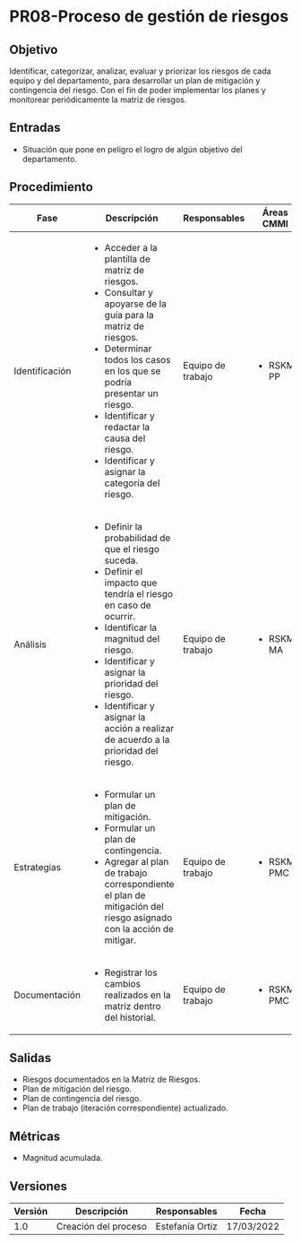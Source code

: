 # PR08-Proceso de gestión de riesgos

## Objetivo
Identificar, categorizar, analizar, evaluar y priorizar los riesgos de cada equipo y del departamento, para desarrollar un plan de mitigación y contingencia del riesgo. Con el fin de poder implementar los planes y monitorear periódicamente la matriz de riesgos.

## Entradas
- Situación que pone en peligro el logro de algún objetivo del departamento.

## Procedimiento
<table>
    <thead>
        <th>Fase</th>
        <th>Descripción</th>
        <th>Responsables</th>
        <th>Áreas CMMI</th>
    </thead>

<tbody>
    <tr>
      <td>Identificación</td>
      <td>
        <ul>
            <li>Acceder a la plantilla de matriz de riesgos.</li>
	    <li>Consultar y apoyarse de la guía para la matriz de riesgos.</li>
	    <li>Determinar todos los casos en los que se podría presentar un riesgo.</li>
	    <li>Identificar y redactar la causa del riesgo.</li>
	    <li>Identificar y asignar la categoría del riesgo.</li>
        </ul>
      </td>
      <td>Equipo de trabajo</td>
      <td>
        <ul>
          <li>RSKM, PP</li>
        </ul>
      </td>
    </tr>
    <tr>
      <td>Análisis</td>
      <td>
        <ul>
            <li>Definir la probabilidad de que el riesgo suceda.</li>
	    <li>Definir el impacto que tendría el riesgo en caso de ocurrir.</li>
	    <li>Identificar la magnitud del riesgo.</li>
	    <li>Identificar y asignar la prioridad del riesgo.</li>
	    <li>Identificar y asignar la acción a realizar de acuerdo a la prioridad del riesgo.</li>
        </ul>
      </td>
      <td>Equipo de trabajo</td>
      <td>
        <ul>
          <li>RSKM, MA</li>
        </ul>
      </td>
    </tr>
     <tr>
      <td>Estrategias</td>
      <td>
        <ul>
            <li>Formular un plan de mitigación.</li> 
            <li>Formular un plan de contingencia.</li>
	    <li>Agregar al plan de trabajo correspondiente el plan de mitigación del riesgo asignado con la acción de mitigar.</li>
        </ul>
      </td>
      <td>Equipo de trabajo</td>
      <td>
        <ul>
          <li>RSKM, PMC</li>
        </ul>
      </td>
    </tr>
    <tr>
      <td>Documentación</td>
      <td>
        <ul>
            <li>Registrar los cambios realizados en la matriz dentro del historial.</li>
        </ul>
      </td>
      <td>Equipo de trabajo</td>
      <td>
        <ul>
          <li>RSKM, PMC</li>
        </ul>
      </td>
    </tr>
  </tbody>
</table>

## Salidas
- Riesgos documentados en la Matriz de Riesgos.
- Plan de mitigación del riesgo.
- Plan de contingencia del riesgo.
- Plan de trabajo (iteración correspondiente) actualizado.

## Métricas
- Magnitud acumulada.

## Versiones
| Versión | Descripción                | Responsables    | Fecha      |
| ------- | -------------------------- | --------------- | ---------- |
| 1.0     | Creación del proceso       | Estefanía Ortiz | 17/03/2022 |
